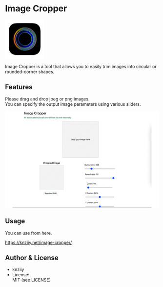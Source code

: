 # Image Cropper

<div align="left">
  <img src="static/icon.iconset/icon_128x128.png">
</div>

Image Cropper is a tool that allows you to easily trim images into circular or rounded-corner shapes.

##  Features

Please drag and drop jpeg or png images.  
You can specify the output image parameters using various sliders.
<div align="center">
  <img src="static/image-cropper-image.gif">
</div>

## Usage

You can use from here.

https://knziiy.net/image-cropper/

## Author & License

* knziiy
* License:  
  MIT (see LICENSE)
